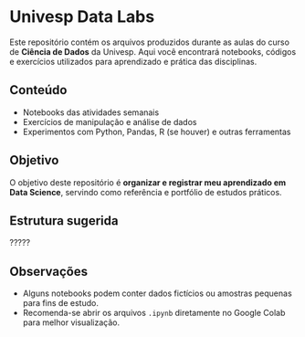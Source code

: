 # Univesp Data Labs

Este repositório contém os arquivos produzidos durante as aulas do curso de **Ciência de Dados** da Univesp. Aqui você encontrará notebooks, códigos e exercícios utilizados para aprendizado e prática das disciplinas.

## Conteúdo
- Notebooks das atividades semanais
- Exercícios de manipulação e análise de dados
- Experimentos com Python, Pandas, R (se houver) e outras ferramentas

## Objetivo
O objetivo deste repositório é **organizar e registrar meu aprendizado em Data Science**, servindo como referência e portfólio de estudos práticos.

## Estrutura sugerida
?????

## Observações
- Alguns notebooks podem conter dados fictícios ou amostras pequenas para fins de estudo.
- Recomenda-se abrir os arquivos `.ipynb` diretamente no Google Colab para melhor visualização.

